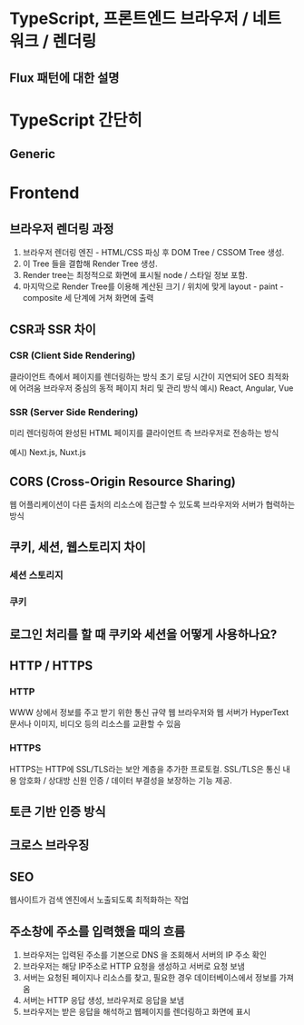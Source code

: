 # TypeScript, 프론트엔드 브라우저 / 네트워크 / 렌더링 


## Flux 패턴에 대한 설명 

# TypeScript 간단히 
## Generic 


# Frontend 
## 브라우저 렌더링 과정 
1. 브라우저 렌더링 엔진 - HTML/CSS 파싱 후 DOM Tree / CSSOM Tree 생성.
2. 이 Tree 들을 결합해 Render Tree 생성.
3. Render tree는 최정적으로 화면에 표시될 node / 스타일 정보 포함.
4. 마지막으로 Render Tree를 이용해 계산된 크기 / 위치에 맞게 layout - paint - composite 세 단계에 거쳐 화면에 출력

## CSR과 SSR 차이 
### CSR (Client Side Rendering)
클라이언트 측에서 페이지를 렌더링하는 방식 
초기 로딩 시간이 지연되어 SEO 최적화에 어려움 
브라우저 중심의 동적 페이지 처리 및 관리 방식 
예시) React, Angular, Vue 

### SSR (Server Side Rendering)
미리 렌더링하여 완성된 HTML 페이지를 클라이언트 측 브라우저로 전송하는 방식 

예시) Next.js, Nuxt.js 

## CORS (Cross-Origin Resource Sharing)
웹 어플리케이션이 다른 출처의 리소스에 접근할 수 있도록 브라우저와 서버가 협력하는 방식 

## 쿠키, 세션, 웹스토리지 차이 


### 세션 스토리지 



### 쿠키 



## 로그인 처리를 할 때 쿠키와 세션을 어떻게 사용하나요?


## HTTP / HTTPS
### HTTP 
WWW 상에서 정보를 주고 받기 위한 통신 규약 
웹 브라우저와 웹 서버가 HyperText 문서나 이미지, 비디오 등의 리소스를 교환할 수 있음 

### HTTPS 
HTTPS는 HTTP에 SSL/TLS라는 보안 계층을 추가한 프로토컬. SSL/TLS은 통신 내용 암호화 / 상대방 신원 인증 / 데이터 부결성을 보장하는 기능 제공. 

## 토큰 기반 인증 방식 

## 크로스 브라우징 

## SEO 
웹사이트가 검색 엔진에서 노출되도록 최적화하는 작업 

## 주소창에 주소를 입력했을 때의 흐름 
1. 브라우저는 입력된 주소를 기본으로 DNS 을 조회해서 서버의 IP 주소 확인
2. 브라우저는 해당 IP주소로 HTTP 요청을 생성하고 서버로 요청 보냄
3. 서버는 요청된 페이지나 리소스를 찾고, 필요한 경우 데이터베이스에서 정보를 가져옴
4. 서버는 HTTP 응답 생성, 브라우저로 응답을 보냄
5. 브라우저는 받은 응답을 해석하고 웹페이지를 렌더링하고 화면에 표시 
